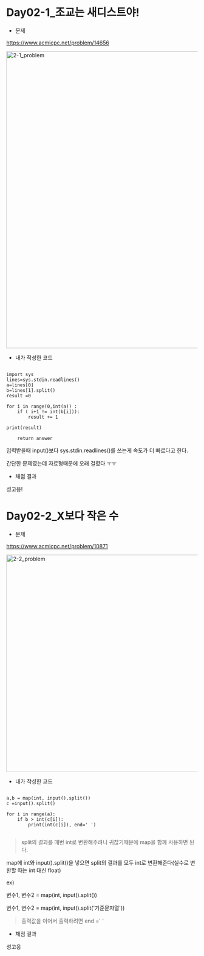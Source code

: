 # **Day02-1_조교는 새디스트야!**

* 문제

https://www.acmicpc.net/problem/14656

<img width="781" alt="2-1_problem" src="https://user-images.githubusercontent.com/29175001/51030989-82080f00-15de-11e9-81d8-38f0506a1ad7.png">






* 내가 작성한 코드
```Python3

import sys
lines=sys.stdin.readlines()
a=lines[0]
b=lines[1].split()
result =0 

for i in range(0,int(a)) :
    if ( i+1 != int(b[i])):
        result += 1
        
print(result)
        
    return answer
```

입력받을때 input()보다 sys.stdin.readlines()를 쓰는게 속도가 더 빠르다고 한다.

간단한 문제였는데 자료형때문에 오래 걸렸다 ㅜㅜ

* 채점 결과

성고응!




# **Day02-2_X보다 작은 수**

* 문제

https://www.acmicpc.net/problem/10871

<img width="571" alt="2-2_problem" src="https://user-images.githubusercontent.com/29175001/51031414-e11a5380-15df-11e9-8593-c9917a12b403.png">

* 내가 작성한 코드

```Python3

a,b = map(int, input().split())
c =input().split()

for i in range(a):
    if b > int(c[i]):
        print(int(c[i]), end=' ')
    
```
> split의 결과를 매번 int로 변환해주려니 귀찮기때문에 map을 함께 사용하면 된다.

map에 int와 input().split()을 넣으면 split의 결과를 모두 int로 변환해준다(실수로 변환할 때는 int 대신 float) 

ex) 

변수1, 변수2 = map(int, input().split())

변수1, 변수2 = map(int, input().split('기준문자열'))

> 출력값을 이어서 출력하려면 end =' '


* 채점 결과

성고응
